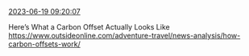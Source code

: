 [2023-06-19 09:20:07](https://mstdn.social/@hill_wanderer/110570137652661337)

Here’s What a Carbon Offset Actually Looks Like <a href="https://www.outsideonline.com/adventure-travel/news-analysis/how-carbon-offsets-work/" target="_blank" rel="nofollow noopener noreferrer" translate="no">https://www.outsideonline.com/adventure-travel/news-analysis/how-carbon-offsets-work/</a>
